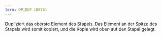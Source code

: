 ```yaml
---
term: OP_DUP (0X76)
---
```


Dupliziert das oberste Element des Stapels. Das Element an der Spitze des Stapels wird somit kopiert, und die Kopie wird oben auf den Stapel gelegt.